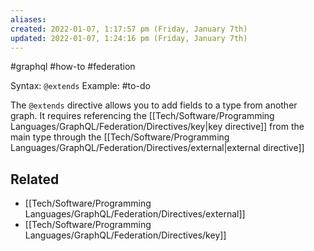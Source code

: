 ```yaml
---
aliases: 
created: 2022-01-07, 1:17:57 pm (Friday, January 7th)
updated: 2022-01-07, 1:24:16 pm (Friday, January 7th)
---
```

#graphql #how-to #federation

Syntax: `@extends`
Example: #to-do

The `@extends` directive allows you to add fields to a type from another graph.
It requires referencing the [[Tech/Software/Programming Languages/GraphQL/Federation/Directives/key|key directive]] from the main type through the [[Tech/Software/Programming Languages/GraphQL/Federation/Directives/external|external directive]]

## Related
- [[Tech/Software/Programming Languages/GraphQL/Federation/Directives/external]]
- [[Tech/Software/Programming Languages/GraphQL/Federation/Directives/key]]